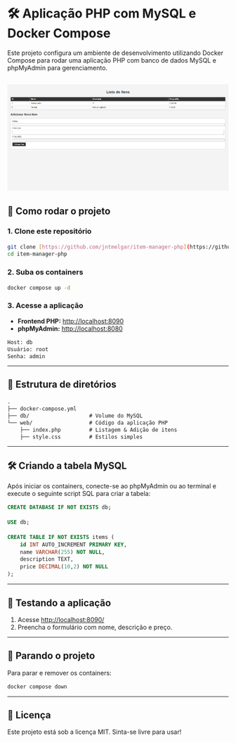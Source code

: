 # 🛠️ Aplicação PHP com MySQL e Docker Compose

Este projeto configura um ambiente de desenvolvimento utilizando Docker Compose para rodar uma aplicação PHP com banco de dados MySQL e phpMyAdmin para gerenciamento.

![Print](screenshot/Item.manager.png)
---

## 🚀 Como rodar o projeto

### 1. Clone este repositório

```bash
git clone [https://github.com/jntmelgar/item-manager-php](https://github.com/jntmelgar/item-manager-php)
cd item-manager-php
```

### 2. Suba os containers

```bash
docker compose up -d
```

### 3. Acesse a aplicação

* **Frontend PHP:** [http://localhost:8090](http://localhost:8090)
* **phpMyAdmin:** [http://localhost:8080](http://localhost:8080)

```plaintext
Host: db
Usuário: root
Senha: admin
```

---

## 🧰 Estrutura de diretórios

```
.
├── docker-compose.yml
├── db/                   # Volume do MySQL
└── web/                  # Código da aplicação PHP
    ├── index.php         # Listagem & Adição de itens 
    ├── style.css         # Estilos simples
```

---

## 🛠️ Criando a tabela MySQL

Após iniciar os containers, conecte-se ao phpMyAdmin ou ao terminal e execute o seguinte script SQL para criar a tabela:

```sql
CREATE DATABASE IF NOT EXISTS db;

USE db;

CREATE TABLE IF NOT EXISTS items (
    id INT AUTO_INCREMENT PRIMARY KEY,
    name VARCHAR(255) NOT NULL,
    description TEXT,
    price DECIMAL(10,2) NOT NULL
);
```

---

## 🧪 Testando a aplicação

1. Acesse [http://localhost:8090/](http://localhost:8090/)
2. Preencha o formulário com nome, descrição e preço.

---

## 🧼 Parando o projeto

Para parar e remover os containers:

```bash
docker compose down
```

---

## 📄 Licença

Este projeto está sob a licença MIT. Sinta-se livre para usar!
